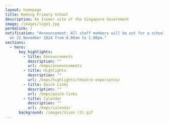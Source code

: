 ```yaml
---
layout: homepage
title: Keming Primary School
description: An Isomer site of the Singapore Government
image: /images/logo1.jpg
permalink: /
notification: "Announcement: All staff members will be out for a school activity
  on 22 November 2024 from 8.00am to 1.00pm."
sections:
  - hero:
      key_highlights:
        - title: Announcements
          description: ""
          url: /kmps/announcements
        - title: Highlights
          description: ""
          url: /kmps/highlights/theatre-experience/
        - title: Quick Links
          description: ""
          url: /kmps/quick-links
        - title: Calendar
          description: ""
          url: /kmps/calendar
      background: /images/Vison (3).gif
---
```

